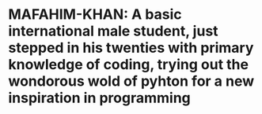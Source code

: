 # MAFAHIM-KHAN: A basic international male student, just stepped in his twenties with primary knowledge of coding, trying out the wondorous wold of pyhton for a new inspiration in programming
